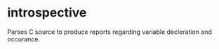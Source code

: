 introspective
=============

Parses C source to produce reports regarding variable decleration and occurance.